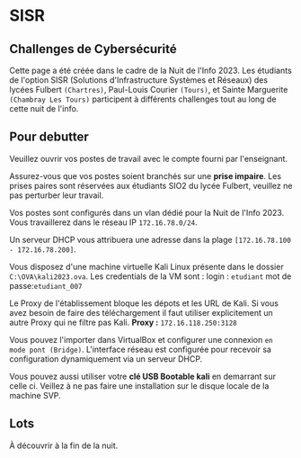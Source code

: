 # SISR

## Challenges de Cybersécurité

Cette page a été créée dans le cadre de la Nuit de l'Info 2023. Les étudiants de l'option SISR (Solutions d'Infrastructure Systèmes et Réseaux) des lycées Fulbert `(Chartres)`, Paul-Louis Courier `(Tours)`, et Sainte Marguerite `(Chambray Les Tours)` participent à différents challenges tout au long de cette nuit de l'info.

## Pour debutter

Veuillez ouvrir vos postes de travail avec le compte fourni par l'enseignant.

Assurez-vous que vos postes soient branchés sur une **prise impaire**. Les prises paires sont réservées aux étudiants SIO2 du lycée Fulbert, veuillez ne pas perturber leur travail.

Vos postes sont configurés dans un vlan dédié pour la Nuit de l'Info 2023.
Vous travaillerez dans le réseau IP `172.16.78.0/24`.

Un serveur DHCP vous attribuera une adresse dans la plage `[172.16.78.100 - 172.16.78.200]`.

Vous disposez d'une machine virtuelle Kali Linux présente dans le dossier `C:\OVA\kali2023.ova`.
Les credentials de la VM sont :
login : `etudiant` mot de passe:`etudiant_007`

Le Proxy de l'établissement bloque les dépots et les URL de Kali.
Si vous avez besoin de faire des téléchargement il faut utiliser explicitement un autre Proxy qui ne filtre pas Kali.
**Proxy :** `172.16.118.250:3128`

Vous pouvez l'importer dans VirtualBox et configurer une connexion `en mode pont (Bridge)`. L'interface réseau est configurée pour recevoir sa configuration dynamiquement via un serveur DHCP.

Vous pouvez aussi utiliser votre **clé USB Bootable kali** en demarrant sur celle ci.
Veillez à ne pas faire une installation sur le disque locale de la machine SVP.

## Lots

À découvrir à la fin de la nuit.
